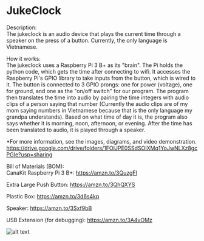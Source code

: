 # JukeClock
Description:
<br>The jukeclock is an audio device that plays the current time through a speaker on the press of a button.  Currently, the only language is Vietnamese. 

How it works:
<br>The jukeclock uses a Raspberry Pi 3 B+ as its "brain". The Pi holds the python code, which gets the time after connecting to wifi. It accesses the Raspberry Pi's GPIO library to take inputs from the button, which is wired to it.  The button is connected to 3 GPIO prongs: one for power (voltage), one for ground, and one as the "on/off switch" for our program. The program then translates the time into audio by pairing the time integers with audio clips of a person saying that number (Currently the audio clips are of my mom saying numbers in Vietnamese because that is the only language my grandpa understands).  Based on what time of day it is, the program also says whether it is morning, noon, afternoon, or evening. After the time has been translated to audio, it is played through a speaker. 

*For more information, see the images, diagrams, and video demonstration.
https://drive.google.com/drive/folders/1FOIJPE0SSdSOIXMq1YoJwNLXz8gcPGIe?usp=sharing

Bill of Materials (BOM): 
<br>CanaKit Raspberry Pi 3 B+:
https://amzn.to/3QuzgFl

Extra Large Push Button:
https://amzn.to/3QhQXYS

Plastic Box:
https://amzn.to/3d6s4kp

Speaker:
https://amzn.to/3Sxf9bB

USB Extension (for debugging):
https://amzn.to/3A4vOMz

![alt text](https://github.com/[username]/[reponame]/blob/[branch]/image.jpg?raw=true)

